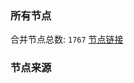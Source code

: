 ### 所有节点
合并节点总数: `1767`
[节点链接](https://raw.githubusercontent.com/rzhy1/11/master/sub/sub_merge_base64.txt)

### 节点来源